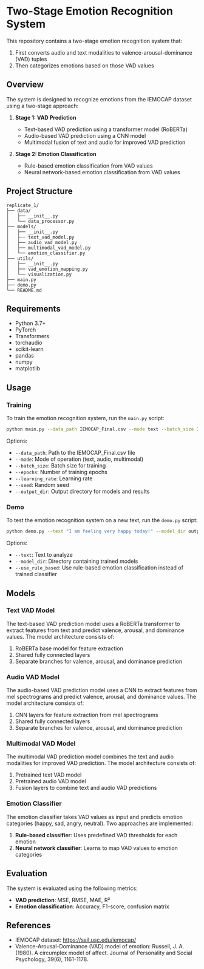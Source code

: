 # Two-Stage Emotion Recognition System

This repository contains a two-stage emotion recognition system that:
1. First converts audio and text modalities to valence-arousal-dominance (VAD) tuples
2. Then categorizes emotions based on those VAD values

## Overview

The system is designed to recognize emotions from the IEMOCAP dataset using a two-stage approach:

1. **Stage 1: VAD Prediction**
   - Text-based VAD prediction using a transformer model (RoBERTa)
   - Audio-based VAD prediction using a CNN model
   - Multimodal fusion of text and audio for improved VAD prediction

2. **Stage 2: Emotion Classification**
   - Rule-based emotion classification from VAD values
   - Neural network-based emotion classification from VAD values

## Project Structure

```
replicate_1/
├── data/
│   ├── __init__.py
│   └── data_processor.py
├── models/
│   ├── __init__.py
│   ├── text_vad_model.py
│   ├── audio_vad_model.py
│   ├── multimodal_vad_model.py
│   └── emotion_classifier.py
├── utils/
│   ├── __init__.py
│   ├── vad_emotion_mapping.py
│   └── visualization.py
├── main.py
├── demo.py
└── README.md
```

## Requirements

- Python 3.7+
- PyTorch
- Transformers
- torchaudio
- scikit-learn
- pandas
- numpy
- matplotlib

## Usage

### Training

To train the emotion recognition system, run the `main.py` script:

```bash
python main.py --data_path IEMOCAP_Final.csv --mode text --batch_size 32 --epochs 20 --output_dir output
```

Options:
- `--data_path`: Path to the IEMOCAP_Final.csv file
- `--mode`: Mode of operation (text, audio, multimodal)
- `--batch_size`: Batch size for training
- `--epochs`: Number of training epochs
- `--learning_rate`: Learning rate
- `--seed`: Random seed
- `--output_dir`: Output directory for models and results

### Demo

To test the emotion recognition system on a new text, run the `demo.py` script:

```bash
python demo.py --text "I am feeling very happy today!" --model_dir output
```

Options:
- `--text`: Text to analyze
- `--model_dir`: Directory containing trained models
- `--use_rule_based`: Use rule-based emotion classification instead of trained classifier

## Models

### Text VAD Model

The text-based VAD prediction model uses a RoBERTa transformer to extract features from text and predict valence, arousal, and dominance values. The model architecture consists of:

1. RoBERTa base model for feature extraction
2. Shared fully connected layers
3. Separate branches for valence, arousal, and dominance prediction

### Audio VAD Model

The audio-based VAD prediction model uses a CNN to extract features from mel spectrograms and predict valence, arousal, and dominance values. The model architecture consists of:

1. CNN layers for feature extraction from mel spectrograms
2. Shared fully connected layers
3. Separate branches for valence, arousal, and dominance prediction

### Multimodal VAD Model

The multimodal VAD prediction model combines the text and audio modalities for improved VAD prediction. The model architecture consists of:

1. Pretrained text VAD model
2. Pretrained audio VAD model
3. Fusion layers to combine text and audio VAD predictions

### Emotion Classifier

The emotion classifier takes VAD values as input and predicts emotion categories (happy, sad, angry, neutral). Two approaches are implemented:

1. **Rule-based classifier**: Uses predefined VAD thresholds for each emotion
2. **Neural network classifier**: Learns to map VAD values to emotion categories

## Evaluation

The system is evaluated using the following metrics:

- **VAD prediction**: MSE, RMSE, MAE, R²
- **Emotion classification**: Accuracy, F1-score, confusion matrix

## References

- IEMOCAP dataset: https://sail.usc.edu/iemocap/
- Valence-Arousal-Dominance (VAD) model of emotion: Russell, J. A. (1980). A circumplex model of affect. Journal of Personality and Social Psychology, 39(6), 1161-1178.
